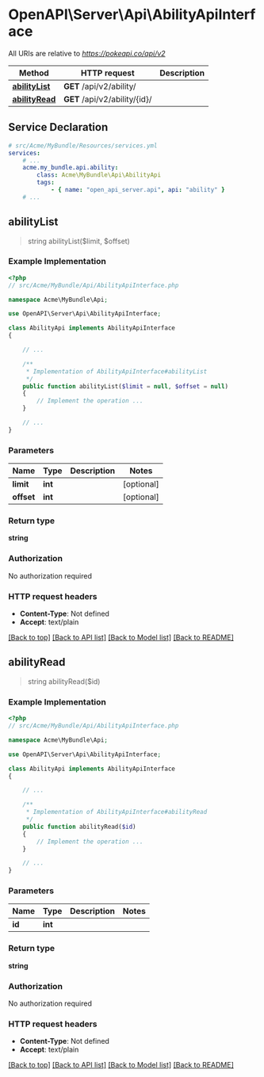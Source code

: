 # OpenAPI\Server\Api\AbilityApiInterface

All URIs are relative to *https://pokeapi.co/api/v2*

Method | HTTP request | Description
------------- | ------------- | -------------
[**abilityList**](AbilityApiInterface.md#abilityList) | **GET** /api/v2/ability/ | 
[**abilityRead**](AbilityApiInterface.md#abilityRead) | **GET** /api/v2/ability/{id}/ | 


## Service Declaration
```yaml
# src/Acme/MyBundle/Resources/services.yml
services:
    # ...
    acme.my_bundle.api.ability:
        class: Acme\MyBundle\Api\AbilityApi
        tags:
            - { name: "open_api_server.api", api: "ability" }
    # ...
```

## **abilityList**
> string abilityList($limit, $offset)



### Example Implementation
```php
<?php
// src/Acme/MyBundle/Api/AbilityApiInterface.php

namespace Acme\MyBundle\Api;

use OpenAPI\Server\Api\AbilityApiInterface;

class AbilityApi implements AbilityApiInterface
{

    // ...

    /**
     * Implementation of AbilityApiInterface#abilityList
     */
    public function abilityList($limit = null, $offset = null)
    {
        // Implement the operation ...
    }

    // ...
}
```

### Parameters

Name | Type | Description  | Notes
------------- | ------------- | ------------- | -------------
 **limit** | **int**|  | [optional]
 **offset** | **int**|  | [optional]

### Return type

**string**

### Authorization

No authorization required

### HTTP request headers

 - **Content-Type**: Not defined
 - **Accept**: text/plain

[[Back to top]](#) [[Back to API list]](../../README.md#documentation-for-api-endpoints) [[Back to Model list]](../../README.md#documentation-for-models) [[Back to README]](../../README.md)

## **abilityRead**
> string abilityRead($id)



### Example Implementation
```php
<?php
// src/Acme/MyBundle/Api/AbilityApiInterface.php

namespace Acme\MyBundle\Api;

use OpenAPI\Server\Api\AbilityApiInterface;

class AbilityApi implements AbilityApiInterface
{

    // ...

    /**
     * Implementation of AbilityApiInterface#abilityRead
     */
    public function abilityRead($id)
    {
        // Implement the operation ...
    }

    // ...
}
```

### Parameters

Name | Type | Description  | Notes
------------- | ------------- | ------------- | -------------
 **id** | **int**|  |

### Return type

**string**

### Authorization

No authorization required

### HTTP request headers

 - **Content-Type**: Not defined
 - **Accept**: text/plain

[[Back to top]](#) [[Back to API list]](../../README.md#documentation-for-api-endpoints) [[Back to Model list]](../../README.md#documentation-for-models) [[Back to README]](../../README.md)


